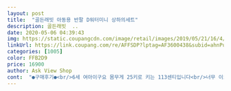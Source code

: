 ```yaml
---
layout: post 
title:  "골든래빗 아동용 반팔 D워터미니 상하의세트" 
description: 골든래빗  ..
date: 2020-05-06 04:39:43 
img: https://static.coupangcdn.com/image/retail/images/2019/05/21/16/4/248d30e5-7609-4061-880e-78dcfdfcfb48.jpg 
linkUrl: https://link.coupang.com/re/AFFSDP?lptag=AF3600438&subid=ahnPublicAsk&pageKey=225521845&itemId=713023908&vendorItemId=4808516648&traceid=V0-113-7e4b4b71496722d8 
categories: [1005] 
color: FFB2D9 
price: 16900 
author: Ask View Shop 
cont:  "●구매후기●<br/>6세 여아이구요 몸무게 25키로 키는 113센티입니다<br/>너무 이쁘네요<br/>사이즈 상세하게 안봐서 엄청 큰걸 샀다는... <br/> 7호만 보고 맞는걸지알고 주문한건데 입혀보지도 않고 바로 세탁해서 입히니 엄청 크네요.<br/>.<br/>ㅠㅠ 사이즈만 맞으면 이쁠텐데... <br/>아쉬운데로 그냥 크게 입힙니다ㅎㅎ<br/>사촌끼리 3남매 입으려고 주문했어요<br/>엑스라지 시켰는데 박스티처럼 여유있네요<br/>이쁩니다  저희애가 통통한 체격이라 내년엔 못입을듯해요ㅜㅜ<br/>티는 내년까진 입을듯ㅈ한데 바지는 딱맞아요<br/>핑크 젤 큰아이 입었고 키 110  몸무게 20 인데<br/>6세 여아이구요 몸무게 25키로 키는 113센티입니다<br/>너무 이쁘네요<br/>사이즈 상세하게 안봐서 엄청 큰걸 샀다는... <br/> 7호만 보고 맞는걸지알고 주문한건데 입혀보지도 않고 바로 세탁해서 입히니 엄청 크네요.<br/>.<br/>ㅠㅠ 사이즈만 맞으면 이쁠텐데... <br/>아쉬운데로 그냥 크게 입힙니다ㅎㅎ<br/>사촌끼리 3남매 입으려고 주문했어요<br/>엑스라지 시켰는데 박스티처럼 여유있네요<br/>이쁩니다  저희애가 통통한 체격이라 내년엔 못입을듯해요ㅜㅜ<br/>티는 내년까진 입을듯ㅈ한데 바지는 딱맞아요<br/>핑크 젤 큰아이 입었고 키 110  몸무게 20 인데<br/>" 
---
```

